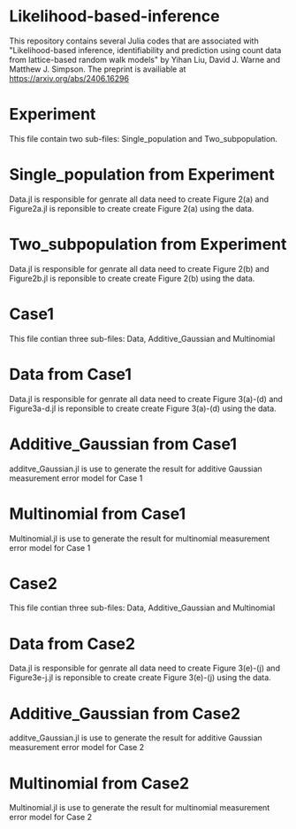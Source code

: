 # Likelihood-based-inference
 This repository contains several Julia codes that are associated with "Likelihood-based inference, identifiability and prediction using count data from lattice-based random walk models" by Yihan Liu, David J. Warne and Matthew J. Simpson. The preprint is availiable at https://arxiv.org/abs/2406.16296 

# Experiment
 This file contain two sub-files: Single_population and Two_subpopulation.
# Single_population from Experiment
 Data.jl is responsible for genrate all data need to create Figure 2(a) and Figure2a.jl is reponsible to create create Figure 2(a) using the data.
# Two_subpopulation from Experiment
 Data.jl is responsible for genrate all data need to create Figure 2(b) and Figure2b.jl is reponsible to create create Figure 2(b) using the data.
# Case1
 This file contian three sub-files: Data, Additive_Gaussian and Multinomial
# Data from Case1
 Data.jl is responsible for genrate all data need to create Figure 3(a)-(d) and Figure3a-d.jl is reponsible to create create Figure 3(a)-(d) using the data.
# Additive_Gaussian from Case1
 additve_Gaussian.jl is use to generate the result for additive Gaussian measurement error model for Case 1
# Multinomial from Case1
 Multinomial.jl is use to generate the result for multinomial measurement error model for Case 1
# Case2
 This file contian three sub-files: Data, Additive_Gaussian and Multinomial
# Data from Case2
 Data.jl is responsible for genrate all data need to create Figure 3(e)-(j) and Figure3e-j.jl is reponsible to create create Figure 3(e)-(j) using the data.
# Additive_Gaussian from Case2
 additve_Gaussian.jl is use to generate the result for additive Gaussian measurement error model for Case 2
# Multinomial from Case2
 Multinomial.jl is use to generate the result for multinomial measurement error model for Case 2
